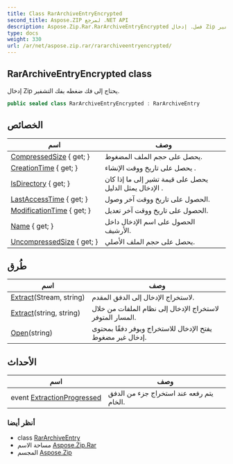 ```yaml
---
title: Class RarArchiveEntryEncrypted
second_title: Aspose.ZIP لمرجع .NET API
description: Aspose.Zip.Rar.RarArchiveEntryEncrypted فصل. إدخال Zip يحتاج إلى فك ضغطه بفك التشفير.
type: docs
weight: 330
url: /ar/net/aspose.zip.rar/rararchiveentryencrypted/
---
```

## RarArchiveEntryEncrypted class

إدخال Zip يحتاج إلى فك ضغطه بفك التشفير.

```csharp
public sealed class RarArchiveEntryEncrypted : RarArchiveEntry
```

## الخصائص

| اسم | وصف |
| --- | --- |
| [CompressedSize](../../aspose.zip.rar/rararchiveentry/compressedsize/) { get; } | يحصل على حجم الملف المضغوط. |
| [CreationTime](../../aspose.zip.rar/rararchiveentry/creationtime/) { get; } | يحصل على تاريخ ووقت الإنشاء . |
| [IsDirectory](../../aspose.zip.rar/rararchiveentry/isdirectory/) { get; } | يحصل على قيمة تشير إلى ما إذا كان الإدخال يمثل الدليل . |
| [LastAccessTime](../../aspose.zip.rar/rararchiveentry/lastaccesstime/) { get; } | الحصول على تاريخ ووقت آخر وصول. |
| [ModificationTime](../../aspose.zip.rar/rararchiveentry/modificationtime/) { get; } | الحصول على تاريخ ووقت آخر تعديل. |
| [Name](../../aspose.zip.rar/rararchiveentry/name/) { get; } | الحصول على اسم الإدخال داخل الأرشيف. |
| [UncompressedSize](../../aspose.zip.rar/rararchiveentry/uncompressedsize/) { get; } | يحصل على حجم الملف الأصلي. |

## طُرق

| اسم | وصف |
| --- | --- |
| [Extract](../../aspose.zip.rar/rararchiveentry/extract/)(Stream, string) | لاستخراج الإدخال إلى الدفق المقدم. |
| [Extract](../../aspose.zip.rar/rararchiveentry/extract/)(string, string) | لاستخراج الإدخال إلى نظام الملفات من خلال المسار المتوفر. |
| [Open](../../aspose.zip.rar/rararchiveentry/open/)(string) | يفتح الإدخال للاستخراج ويوفر دفقًا بمحتوى إدخال غير مضغوط. |

## الأحداث

| اسم | وصف |
| --- | --- |
| event [ExtractionProgressed](../../aspose.zip.rar/rararchiveentry/extractionprogressed/) | يتم رفعه عند استخراج جزء من الدفق الخام. |

### أنظر أيضا

* class [RarArchiveEntry](../rararchiveentry/)
* مساحة الاسم [Aspose.Zip.Rar](../../aspose.zip.rar/)
* المجسم [Aspose.Zip](../../)


